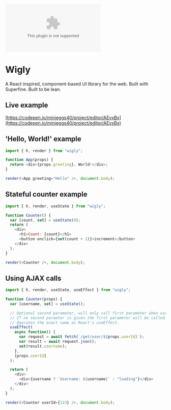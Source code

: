 [![gzip size](http://img.badgesize.io/https://unpkg.com/wigly/dist/wigly.es6.js.gz)](https://unpkg.com/wigly/dist/wigly.es6.js.gz)

# Wigly

A React inspired, component-based UI library for the web. Built with Superfine. Built to be lean.

## Live example

[https://codepen.io/minieggs40/project/editor/AEyxBx](https://codepen.io/minieggs40/project/editor/AEyxBx)

## 'Hello, World!' example

```javascript
import { h, render } from "wigly";

function App(props) {
  return <div>{props.greeting}, World!</div>;
}

render(<App greeting="Hello" />, document.body);
```

## Stateful counter example

```javascript
import { h, render, useState } from "wigly";

function Counter() {
  var [count, set] = useState(0);
  return (
    <div>
      <h1>Count: {count}</h1>
      <button onclick={set(count + 1)}>increment</button>
    </div>
  );
}

render(<Counter />, document.body);
```

## Using AJAX calls

```javascript
import { h, render, useState, useEffect } from "wigly";

function Counter(props) {
  var [username, set] = useState();

  // Optional second parameter, will only call first parameter when userId value changes.
  // If no second paramter is given the first parameter will be called after every render.
  // Operates the exact same as React's useEffect.
  useEffect(
    async function() {
      var request = await fetch(`/get/user/${props.userId}`);
      var result = await request.json();
      set(result.username);
    },
    [props.userId]
  );

  return (
    <div>
      <div>{username ? `Username: ${username}` : "loading"}</div>
    </div>
  );
}

render(<Counter userId={123} />, document.body);
```
